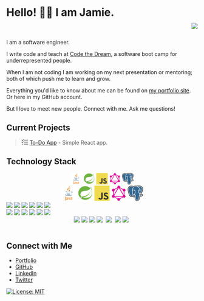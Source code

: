 <!-- Add a header or banner here. -->

# Hello! 👋🏻 I am Jamie.<div align = 'right'>![](https://komarev.com/ghpvc/?username=jamiebort&color=blueviolet)</div>

I am a software engineer.

I write code and teach at [Code the Dream](https://codethedream.org/), a software boot camp for underrepresented people.

When I am not coding I am working on my next presentation or mentoring; both of which push me to learn and grow.

Everything you'd like to know about me can be found on [my portfolio site](http://jamiebort.com/). Or here in my GitHub account.

But I love to meet new people. Connect with me. Ask me questions!

## Current Projects

> <svg xmlns="http://www.w3.org/2000/svg" height="1em" fill="currentColor" viewBox="0 0 519 423"><path d="M 161 47 Q 174 29 159 13 Q 141 0 125 15 L 70 76 L 48 54 Q 31 40 14 54 Q 0 71 14 88 L 54 128 Q 61 135 72 135 Q 82 134 89 127 L 161 47 L 161 47 Z M 161 207 Q 174 189 159 173 Q 141 160 125 175 L 70 236 L 48 214 Q 31 200 14 214 Q 0 231 14 248 L 54 288 Q 61 295 72 295 Q 82 294 89 287 L 161 207 L 161 207 Z M 223 95 L 495 95 Q 517 93 519 71 Q 517 49 495 47 L 223 47 Q 201 49 199 71 Q 201 93 223 95 L 223 95 Z M 199 231 Q 201 253 223 255 L 495 255 Q 517 253 519 231 Q 517 209 495 207 L 223 207 Q 201 209 199 231 L 199 231 Z M 167 391 Q 169 413 191 415 L 495 415 Q 517 413 519 391 Q 517 369 495 367 L 191 367 Q 169 369 167 391 L 167 391 Z M 103 391 Q 103 377 94 368 L 94 368 Q 85 359 71 359 Q 57 359 48 368 Q 39 377 39 391 Q 39 405 48 414 Q 57 423 71 423 Q 85 423 94 414 Q 103 405 103 391 L 103 391 Z"/> > </svg> [To-Do App](https://github.com/jamiebort/To-Do-App) - Simple React app.

## Technology Stack

<div align="center" >
  <img alt="Java" width="30px" src="https://raw.githubusercontent.com/github/explore/80688e429a7d4ef2fca1e82350fe8e3517d3494d/topics/java/java.png" />
  <img alt="Spring Boot" width="30px" src="https://raw.githubusercontent.com/github/explore/80688e429a7d4ef2fca1e82350fe8e3517d3494d/topics/spring-boot/spring-boot.png" />
  <img alt="JavaScript" width="30px" src="https://raw.githubusercontent.com/github/explore/80688e429a7d4ef2fca1e82350fe8e3517d3494d/topics/javascript/javascript.png" />
  <img alt="GraphQL" width="30px" src="https://raw.githubusercontent.com/github/explore/5c058a388828bb5fde0bcafd4bc867b5bb3f26f3/topics/graphql/graphql.png" /><space><space><space><space>
  <img alt="Postgresql" width="30px" src="https://raw.githubusercontent.com/github/explore/80688e429a7d4ef2fca1e82350fe8e3517d3494d/topics/postgresql/postgresql.png" />
</div>

<div align="center" >
  <img alt="Java" width="40px" src="https://raw.githubusercontent.com/github/explore/80688e429a7d4ef2fca1e82350fe8e3517d3494d/topics/java/java.png" />
  <img alt="Spring Boot" width="40px" src="https://raw.githubusercontent.com/github/explore/80688e429a7d4ef2fca1e82350fe8e3517d3494d/topics/spring-boot/spring-boot.png" />
  <img alt="JavaScript" width="40px" src="https://raw.githubusercontent.com/github/explore/80688e429a7d4ef2fca1e82350fe8e3517d3494d/topics/javascript/javascript.png" />
  <img alt="GraphQL" width="40px" src="https://raw.githubusercontent.com/github/explore/5c058a388828bb5fde0bcafd4bc867b5bb3f26f3/topics/graphql/graphql.png" /><space><space><space><space>
  <img alt="Postgresql" width="40px" src="https://raw.githubusercontent.com/github/explore/80688e429a7d4ef2fca1e82350fe8e3517d3494d/topics/postgresql/postgresql.png" />
</div>

<!-- The below are from: https://github.com/alexandresanlim/Badges4-README.md-Profile -->
<div align="left">
  <img src="https://img.shields.io/badge/Spring_Boot-F2F4F9?style=for-the-badge&logo=spring-boot" />
  <img src="https://img.shields.io/badge/JavaScript-323330?style=for-the-badge&logo=javascript&logoColor=F7DF1E" />
  <img src="https://img.shields.io/badge/React_Native-20232A?style=for-the-badge&logo=react&logoColor=61DAFB" />
  <img src="https://img.shields.io/badge/React-20232A?style=for-the-badge&logo=react&logoColor=61DAFB" />
  <img src="https://img.shields.io/badge/MongoDB-4EA94B?style=for-the-badge&logo=mongodb&logoColor=white" />
  <img src="https://img.shields.io/badge/MySQL-005C84?style=for-the-badge&logo=mysql&logoColor=white" />
</div>

<!-- The below are from: https://github.com/alexandresanlim/Badges4-README.md-Profile -->
<div align="left">
  <img  height="25" src="https://img.shields.io/badge/Spring_Boot-F2F4F9?style=for-the-badge&logo=spring-boot" />
  <img height="25" src="https://img.shields.io/badge/JavaScript-323330?style=for-the-badge&logo=javascript&logoColor=F7DF1E" />
  <img height="25" src="https://img.shields.io/badge/React_Native-20232A?style=for-the-badge&logo=react&logoColor=61DAFB" />
  <img height="25" src="https://img.shields.io/badge/React-20232A?style=for-the-badge&logo=react&logoColor=61DAFB" />
  <img height="25" src="https://img.shields.io/badge/MongoDB-4EA94B?style=for-the-badge&logo=mongodb&logoColor=white" />
  <img height="25" src="https://img.shields.io/badge/MySQL-005C84?style=for-the-badge&logo=mysql&logoColor=white" />
</div>

<!-- The below are from: https://github.com/Ileriayo/markdown-badges -->
<div align="center">
  <img height="23" src="https://img.shields.io/badge/java-%23ED8B00.svg?style=for-the-badge&logo=openjdk&logoColor=white" />
  <img  height="23" src="https://img.shields.io/badge/Spring_Boot-F2F4F9?style=for-the-badge&logo=spring-boot" />
  <img height="23" src="https://img.shields.io/badge/javascript-%23323330.svg?style=for-the-badge&logo=javascript&logoColor=%23F7DF1E" />
  <img height="23" src="https://img.shields.io/badge/react-%2320232a.svg?style=for-the-badge&logo=react&logoColor=%2361DAFB" />
  <img height="23" src="" />
  <img height="23" src="https://img.shields.io/badge/react_native-%2320232a.svg?style=for-the-badge&logo=react&logoColor=%2361DAFB" />
  <img height="23" src="" />
  <img height="23" src="https://img.shields.io/badge/MongoDB-%234ea94b.svg?style=for-the-badge&logo=mongodb&logoColor=white" />
  <img height="23" src="https://img.shields.io/badge/mysql-%2300f.svg?style=for-the-badge&logo=mysql&logoColor=white" />
  <img height="23" src="" />
</div>

<br/>

## Connect with Me

<!-- from juliajcodes.md in https://github.com/jamiebort/LearningDirectory/tree/master/Meta/readme/project_readme_templates -->

- [Portfolio](https://jamiebort.com/)
- [GitHub](https://github.com/jamiebort)
- [LinkedIn](https://www.linkedin.com/in/jamie-bort/)
- [Twitter](https://twitter.com/jamiebort)

[![License: MIT](https://img.shields.io/badge/License-MIT-yellow.svg)](https://opensource.org/licenses/MIT)
